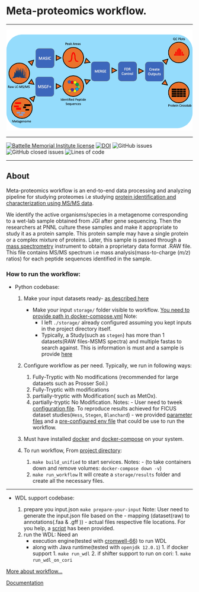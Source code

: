# Meta-proteomics workflow.
<hr>

![workflow](docs/workflow_diagram.png)  

<hr>

[![Battelle Memorial Institute license](https://img.shields.io/badge/license-Battelle%20Memorial%20Institute-green)](https://github.com/microbiomedata/metaPro/blob/master/license.txt)
[![DOI](https://zenodo.org/badge/DOI/10.5281/zenodo.5748584.svg)](https://doi.org/10.5281/zenodo.5748584)
![GitHub issues](https://img.shields.io/github/issues-raw/microbiomedata/metaPro)
![GitHub closed issues](https://img.shields.io/github/issues-closed-raw/microbiomedata/metaPro)
![Lines of code](https://img.shields.io/tokei/lines/github/microbiomedata/metaPro)
<hr>

## About
Meta-proteomics workflow is an end-to-end data processing and analyzing pipeline for studying proteomes i.e studying [protein identification and characterization using MS/MS data](https://www.sciencedirect.com/science/article/pii/S1874391911002053).

We identify the active organisms/species in a metagenome corresponding to a wet-lab sample obtained from JGI after gene sequencing. Then the researchers at PNNL culture these samples and make it appropriate to study it as a protein sample. This protein sample may have a single protein or a complex mixture of proteins. Later, this sample is passed through a [mass spectrometry](https://nationalmaglab.org/user-facilities/icr/techniques/tandem-ms) instrument to obtain a proprietary data format .RAW file. This file contains MS/MS spectrum i.e mass analysis(mass-to-charge (*m/z*) ratios) for each peptide sequences identified in the sample. 
### How to run the workflow:

- Python codebase:

    1. Make your input datasets ready- [as described here](src/prepare_input/prepare_input.md) 
       - Make your input `storage/` folder visible to workflow. [You need to provide path in docker-compose.yml](docker-compose.yml)
         Note: 
           - I left `./storage/` already configured assuming you kept inputs in the project directory itself.
           - Typically, a Study(such as `stegen`) has more than 1 datasets(RAW files-MSMS spectra) and multiple fastas to search against.
             This is information is must and a sample is provide [here](storage/mappings/EMSL48473_JGI1781_Stegen_DatasetToMetagenomeMapping_2021-01-25.xlsx)
             
    2. Configure workflow as per need. Typically, we run in following ways:
        1. Fully-Tryptic with No modifications (recommended for large datasets such as Prosser Soil.)
        2. Fully-Tryptic with modifications    
        3. partially-tryptic with Modification( such as MetOx).
        4. partially-tryptic No Modification.
         Notes: - User need to tweek [configuration file](conf.env). To reproduce results achieved for FICUS dataset studies(`Hess`, `Stegen`, `Blanchard`)
                - we provided [parameter files](storage/parameters) and a [pre-configured env file](conf.env) that could be use to run the workflow.
    3. Must have installed [docker](https://docs.docker.com/get-docker/) and [docker-compose](https://docs.docker.com/compose/install/) on your system.
       
    4. To run workflow, From [project directory](./):
        1. `make build_unified` to start services.
           Notes: - (to take containers down and remove volumes: `docker-compose down -v`)
        2. `make run_workflow` 
           It will create a `storage/results` folder and create all the necessary files.

<hr>

- WDL support codebase:

    1. prepare you input.json
        `make prepare-your-input`
       Note: User need to generate the input.json file based on the 
             - mapping (dataset(raw) to annotations(.faa & .gff ))
             - actual files respective file locations. 
             For you help, a [script](wdl/scripts/prepare_input.sh) has been provided.
    2. run the WDL:
       Need an 
       - execution engine(tested with [cromwell-66](https://github.com/broadinstitute/cromwell/releases)) to run WDL 
       - along with Java runtime(tested with `openjdk 12.0.1`)
             1. if docker support 
                1. `make run_wdl`
             2. if shifter support to run on cori:
                1. `make run_wdl_on_cori`

[More about workflow...](docs/index.rst)

[Documentation](https://nmdc-proteomics-workflow.readthedocs.io/en/latest/)
